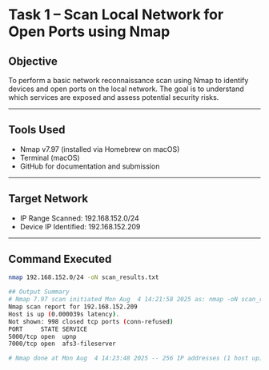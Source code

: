 # Task 1 – Scan Local Network for Open Ports using Nmap

## Objective
To perform a basic network reconnaissance scan using Nmap to identify devices and open ports on the local network. The goal is to understand which services are exposed and assess potential security risks.

---

## Tools Used
- Nmap v7.97 (installed via Homebrew on macOS)
- Terminal (macOS)
- GitHub for documentation and submission

---

## Target Network
- IP Range Scanned: 192.168.152.0/24
- Device IP Identified: 192.168.152.209

---

## Command Executed
```bash
nmap 192.168.152.0/24 -oN scan_results.txt

## Output Summary
# Nmap 7.97 scan initiated Mon Aug  4 14:21:58 2025 as: nmap -oN scan_results.txt 192.168.152.0/24
Nmap scan report for 192.168.152.209
Host is up (0.000039s latency).
Not shown: 998 closed tcp ports (conn-refused)
PORT     STATE SERVICE
5000/tcp open  upnp
7000/tcp open  afs3-fileserver

# Nmap done at Mon Aug  4 14:23:48 2025 -- 256 IP addresses (1 host up) scanned in 109.57 seconds
